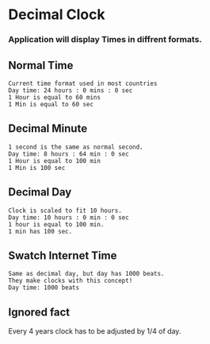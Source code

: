 # Decimal Clock

### Application will display Times in diffrent formats.

## Normal Time

	Current time format used in most countries 
	Day time: 24 hours : 0 mins : 0 sec
	1 Hour is equal to 60 mins
	1 Min is equal to 60 sec
	
## Decimal Minute

	1 second is the same as normal second. 
	Day time: 8 hours : 64 min : 0 sec
	1 Hour is equal to 100 min
	1 Min is 100 sec

## Decimal Day

	Clock is scaled to fit 10 hours.
	Day time: 10 hours : 0 min : 0 sec	
	1 hour is equal to 100 min.
	1 min has 100 sec.
	

## Swatch Internet Time

	Same as decimal day, but day has 1000 beats. 
	They make clocks with this concept!
	Day time: 1000 beats

## Ignored fact
Every 4 years clock has to be adjusted by 1/4 of day.